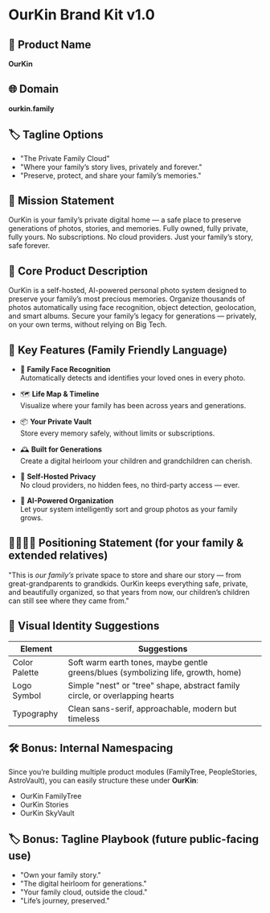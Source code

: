 # OurKin Brand Kit v1.0

## 🌿 Product Name
**OurKin**

## 🌐 Domain
**ourkin.family**

## 🏷 Tagline Options
- "The Private Family Cloud"
- "Where your family’s story lives, privately and forever."
- "Preserve, protect, and share your family’s memories."

## 📖 Mission Statement
OurKin is your family’s private digital home — a safe place to preserve generations of photos, stories, and memories. Fully owned, fully private, fully yours. No subscriptions. No cloud providers. Just your family’s story, safe forever.

## 🎯 Core Product Description
OurKin is a self-hosted, AI-powered personal photo system designed to preserve your family’s most precious memories. Organize thousands of photos automatically using face recognition, object detection, geolocation, and smart albums. Secure your family’s legacy for generations — privately, on your own terms, without relying on Big Tech.

## 🔑 Key Features (Family Friendly Language)

- 🧬 **Family Face Recognition**  
  Automatically detects and identifies your loved ones in every photo.

- 🗺 **Life Map & Timeline**  
  Visualize where your family has been across years and generations.

- 📦 **Your Private Vault**  
  Store every memory safely, without limits or subscriptions.

- 🕰 **Built for Generations**  
  Create a digital heirloom your children and grandchildren can cherish.

- 🔐 **Self-Hosted Privacy**  
  No cloud providers, no hidden fees, no third-party access — ever.

- 🤖 **AI-Powered Organization**  
  Let your system intelligently sort and group photos as your family grows.

## 👩‍👩‍👧‍👦 Positioning Statement (for your family & extended relatives)
"This is *our family’s* private space to store and share our story — from great-grandparents to grandkids. OurKin keeps everything safe, private, and beautifully organized, so that years from now, our children’s children can still see where they came from."

## 🎨 Visual Identity Suggestions

| Element | Suggestions |
|---------|--------------|
| Color Palette | Soft warm earth tones, maybe gentle greens/blues (symbolizing life, growth, home) |
| Logo Symbol | Simple "nest" or "tree" shape, abstract family circle, or overlapping hearts |
| Typography | Clean sans-serif, approachable, modern but timeless |

## 🛠 Bonus: Internal Namespacing

Since you’re building multiple product modules (FamilyTree, PeopleStories, AstroVault), you can easily structure these under **OurKin**:

- OurKin FamilyTree
- OurKin Stories
- OurKin SkyVault

## 🏷 Bonus: Tagline Playbook (future public-facing use)

- "Own your family story."
- "The digital heirloom for generations."
- "Your family cloud, outside the cloud."
- "Life’s journey, preserved."
